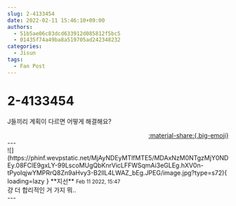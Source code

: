 ```yaml
---
slug: 2-4133454
date: 2022-02-11 15:46:10+09:00
authors:
  - 51b5ae06c83dcd633912d085812f5bc5
  - 01435f74a49ba8a519705ad242348232
categories:
  - Jisun
tags:
  - Fan Post
---
```


# 2-4133454

<div class="post-container" markdown="1">
<div class="content-container md-sidebar__scrollwrap" markdown="1">

J들끼리 계획이 다르면 어떻게 해결해요?

</div>
</div>

<div style="text-align: right;" markdown="1">
<a href="https://weverse.io/fromis9/fanpost/2-4133454" style="text-align: right;">:material-share:{.big-emoji}</a>
</div>
---

<div class="comments-container md-sidebar__scrollwrap" markdown="1">
<div class="comment" markdown="1">
<div class='id-container' markdown="1">
![](https://phinf.wevpstatic.net/MjAyNDEyMTlfMTE5/MDAxNzM0NTgzMjY0NDEy.08FClE9gxLY-99LscoMUgQbKnrVicLFFWSqmAi3eGLEg.hXV0n-tPyoIqjwYMPRrQ8Zn9aHvy3-B2llL4LWAZ_bEg.JPEG/image.jpg?type=s72){ loading=lazy }
**<span class="artist">지선</span>** <small>Feb 11 2022, 15:47</small><br>
</div>
<div class='comment-body' markdown="1">
걍 더 합리적인 거 가지 뭐..
</div>
</div>
</div>
---

